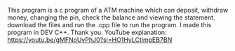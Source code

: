 This program is a c program of a ATM machine which can deposit, withdraw money, changing the pin, check the balance and viewing the statement.
download the files and run the .cpp file to run the program.
I made this program in DEV C++.
Thank you.
YouTube explanation: https://youtu.be/gMFNoUvPhJ0?si=HO1HyLCtimpEB7BN

